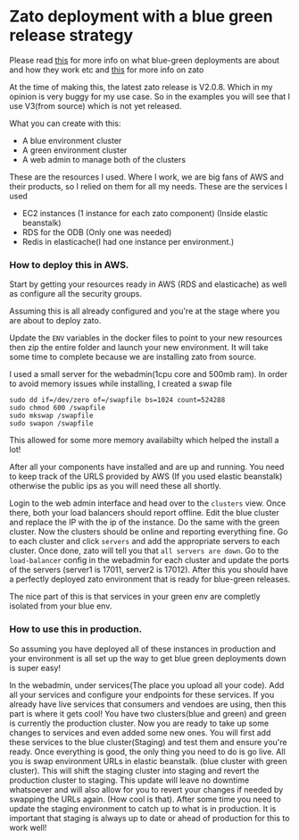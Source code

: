 # Zato deployment with a blue green release strategy

Please read [this](https://docs.cloudfoundry.org/devguide/deploy-apps/blue-green.html) for more info on what blue-green deployments are about and how they work etc and [this](zato.io) for more info on zato

At the time of making this, the latest zato release is V2.0.8. Which in my opinion is very buggy for my use case. So in the examples you will see that I use V3(from source) which is not yet released.

What you can create with this:
- A blue environment cluster
- A green environment cluster
- A web admin to manage both of the clusters

These are the resources I used. Where I work, we are big fans of AWS and their products, so I relied on them for all my needs. These are the services I used

- EC2 instances (1 instance for each zato component) (Inside elastic beanstalk)
- RDS for the ODB (Only one was needed)
- Redis in elasticache(I had one instance per environment.)

### How to deploy this in AWS.

Start by getting your resources ready in AWS (RDS and elasticache) as well as configure all the security groups.

Assuming this is all already configured and you're at the stage where you are about to deploy zato.

Update the `ENV` variables in the docker files to point to your new resources then zip the entire folder and launch your new environment. It will take some time to complete because we are installing zato from source. 

I used a small server for the webadmin(1cpu core and 500mb ram). In order to avoid memory issues while installing, I created a swap file

```
sudo dd if=/dev/zero of=/swapfile bs=1024 count=524288
sudo chmod 600 /swapfile
sudo mkswap /swapfile
sudo swapon /swapfile
```
This allowed for some more memory availabilty which helped the install a lot!

After all your components have installed and are up and running. You need to keep track of the URLS provided by AWS (If you used elastic beanstalk) otherwise the public ips as you will need these all shortly.

Login to the web admin interface and head over to the `clusters` view. Once there, both your load balancers should report offline. Edit the blue cluster and replace the IP with the ip of the instance. Do the same with the green cluster. Now the clusters should be online and reporting everything fine. Go to each cluster and click `servers` and add the appropriate servers to each cluster. Once done, zato will tell you that `all servers are down`. Go to the `load-balancer` config in the webadmin for each cluster and update the ports of the servers (server1 is 17011, server2 is 17012). After this you should have a perfectly deployed zato environment that is ready for blue-green releases.

The nice part of this is that services in your green env are completly isolated from your blue env.

### How to use this in production.
So assuming you have deployed all of these instances in production and your environment is all set up the way to get blue green deployments down is super easy!

In the webadmin, under services(The place you upload all your code). Add all your services and configure your endpoints for these services. If you already have live services that consumers and vendoes are using, then this part is where it gets cool! You have two clusters(blue and green) and green is currently the production cluster. Now you are ready to take up some changes to services and even added some new ones. You will first add these services to the blue cluster(Staging) and test them and ensure you're ready. Once everything is good, the only thing you need to do is go live. All you is swap environment URLs in elastic beanstalk. (blue cluster with green cluster). This will shift the staging cluster into staging and revert the production cluster to staging. This update will leave no downtime whatsoever and will also allow for you to  revert your changes if needed by swapping the URLs again. (How cool is that). After some time you need to update the staging environment to catch up to what is in production. It is important that staging is always up to date or ahead of production for this to work well!


